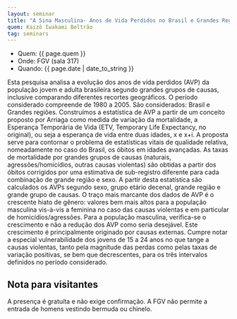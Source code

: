 ```yaml
---
layout: seminar
title: "A Sina Masculina- Anos de Vida Perdidos no Brasil e Grandes Regiões-1980-2005"
quem: Kaizô Iwakami Beltrão 
tag: seminars
---
```


- Quem:  {{ page.quem }}
- Onde:  FGV (sala 317)
- Quando: {{ page.date | date_to_string }}

Esta pesquisa analisa a evolução dos anos de vida perdidos (AVP) da
população jovem e adulta brasileira segundo grandes grupos de causas,
inclusive comparando diferentes recortes geográficos. O período
considerado compreende de 1980 a 2005. São considerados: Brasil e
Grandes regiões. Construímos a estatística de AVP a partir de um
conceito proposto por Arriaga como medida de variação da mortalidade,
a Esperança Temporária de Vida (ETV, Temporary Life Expectancy, no
original), ou seja a esperança de vida entre duas idades, x e x+i. A
proposta serve para contornar o problema de estatísticas vitais de
qualidade relativa, nomeadamente no caso do Brasil, os óbitos em
idades avançadas. As taxas de mortalidade por grandes grupos de causas
(naturais, agressões/homicídios, outras causas violentas) são obtidas
a partir dos óbitos corrigidos por uma estimativa de sub-registro
diferente para cada combinação de grande região e sexo. A partir desta
estatística são calculados os AVPs segundo sexo, grupo etário decenal,
grande região e grande grupo de causas. O traço mais marcante dos
dados de AVP é o crescente hiato de gênero: valores bem mais altos
para a população masculina vis-à-vis a feminina no caso das causas
violentas e em particular de homicídios/agressões. Para a população
masculina, verifica-se o crescimento e não a redução dos AVP como
seria desejável. Este crescimento é principalmente originado por
causas externas. Cumpre notar a especial vulnerabilidade dos jovens de
15 a 24 anos no que tange a causas violentas, tanto pela magnitude das
perdas como pelas taxas de variação positivas, se bem que
decrescentes, para os três intervalos definidos no período
considerado.


## Nota para visitantes

A presença é gratuíta e não exige confirmação. A FGV não permite a
entrada de homens vestindo bermuda ou chinelo.
